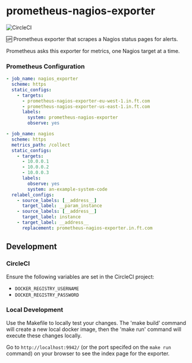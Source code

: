 # prometheus-nagios-exporter

![CircleCI](https://img.shields.io/circleci/project/github/Financial-Times/prometheus-nagios-exporter/master.svg)

🆙 Prometheus exporter that scrapes a Nagios status pages for alerts.

Prometheus asks this exporter for metrics, one Nagios target at a time.

### Prometheus Configuration

```yaml
- job_name: nagios_exporter
  scheme: https
  static_configs:
    - targets:
      - prometheus-nagios-exporter-eu-west-1.in.ft.com
      - prometheus-nagios-exporter-us-east-1.in.ft.com
      labels:
        system: prometheus-nagios-exporter
        observe: yes

- job_name: nagios
  scheme: https
  metrics_path: /collect
  static_configs:
    - targets:
      - 10.0.0.1
      - 10.0.0.2
      - 10.0.0.3
      labels:
        observe: yes
        system: an-example-system-code
  relabel_configs:
    - source_labels: [__address__]
      target_label: __param_instance
    - source_labels: [__address__]
      target_label: instance
    - target_label: __address__
      replacement: prometheus-nagios-exporter.in.ft.com
```

## Development

### CircleCI

Ensure the following variables are set in the CircleCI project:

* `DOCKER_REGISTRY_USERNAME`
* `DOCKER_REGISTRY_PASSWORD`

### Local Development

Use the Makefile to locally test your changes. The 'make build' command will create a new local docker image, then the 'make run' command will execute these changes locally.

Go to `http://localhost:9942/` (or the port specifed on the `make run` command) on your browser to see the index page for the exporter.
